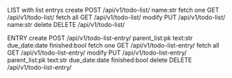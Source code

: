 LIST with list entrys
create    POST   /api/v1/todo-list/             name:str
fetch one GET    /api/v1/todo-list/<pk>
fetch all GET    /api/v1/todo-list/
modify    PUT    /api/v1/todo-list/<pk>         name:str
delete    DELETE /api/v1/todo-list/<pk>

ENTRY
create    POST   /api/v1/todo-list-entry/       parent_list:pk text:str due_date:date finished:bool
fetch one GET    /api/v1/todo-list-entry/<pk>
fetch all GET    /api/v1/todo-list-entry/
modify    PUT    /api/v1/todo-list-entry/<pk>   parent_list:pk text:str due_date:date finished:bool
delete    DELETE /api/v1/todo-list-entry/<pk>

